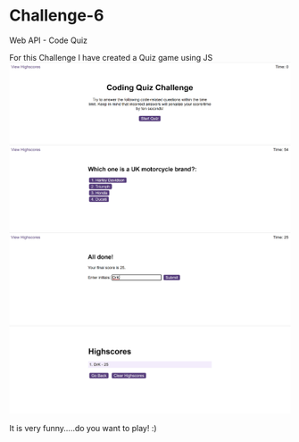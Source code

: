 # Challenge-6
Web API - Code Quiz

For this Challenge I have created a Quiz game using JS
![Alt text](1.png)
![Alt text](2.png)
![Alt text](3.png)
![Alt text](4.png)

It is very funny.....do you want to play! :)